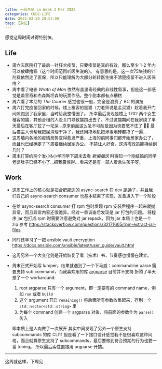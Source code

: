 ```yaml
---
title: 一周杂记 in Week 3 Mar 2022
categories: CODE-LIFE
date: 2022-03-20 20:57:09
tags: [杂记]
---
```


感觉这周时间过得特别快。

## Life

- 周六去医院打了最后一针狂犬疫苗，只要疫苗是真的有效，那么至少 1-2 年内可以放肆撸猫（这个时间范围听医生说的）。
  有意思的是，这一次75块钱的针剂费依然走了医保，所以只能理解为大部分轮转医生搞不清楚疫苗不进入医保咯？
- 周中看了电影 _Wrath of Man_ 依然有盖里奇经典的非线性叙事，但是这一部感觉是盖里奇和杰森斯坦森的玩票作品，整个剧本都有点糟糕
- 周六看了本尼的 _The Courier_ 感觉也很一般，完全是浪费了 BC 的演技
- 周六打完疫苗回家的时候，楼上租客的黑猫（刀老师说是孟买猫）趁着我开门间隙跑到了我家里，当时给我整懵圈了。
  所幸最后发现是楼上 1702 两个女生租客的猫，其他合租的人没关门导致猫跑出去了。不过这猫期间在我家绕了半天最后在客厅拉了一坨屎...原来前面这么急不可耐是因为快要憋不住了 🤦‍♂️
  最后猫主人也帮我把屎清理干净了，我还用拖地机把涉事地砖都拖了一遍...
- 这周墙内各地的疫情局势变得愈发严重，上海的前同事们都开始居家办公了，而且也已经确定了下周要继续居家办公。
  不禁让人好奇，这清零政策能持续到几时？
- 周末打算约两个发小&小学同学下周末去看 _新蝙蝠侠_ 时得知一个刚结婚的同学老婆肚子已经不小了...把我震惊得...
  看来还是有一部人着急生孩子呀。

## Work

- 这周工作上的核心就是把合肥那边的 async-search 在 dev 跑通了，并且我们自己的 async-search consumer 也基本结束了实现，准备进入下一个阶段
- 在给 async-search consumer 打 rpm 包时发现 rpm 安装后程序一起来就抛异常，而且异常内容还很诡异。经过一番调查后发现是 jar 打包的问题。
  将程序 jar 包打成 rpm 时需要注意避免对 jar repack，因为 jar 本质上也是一个 zip 参考 https://stackoverflow.com/questions/32171605/rpm-extract-jar-files
- 同时还学习了一把 ansible vault encryption https://docs.ansible.com/ansible/latest/user_guide/vault.html
- 这周另外一个大变化则是开始恢复了看（技术）书，节奏感也慢慢在建立。
- 周末正式开始写 lumper，结果就遇到了一个下马威：commandline parse 需要支持 sub command，而我喜欢用的库 [argparse](https://docs.ansible.com/ansible/latest/user_guide/vault.html) 目前并不支持
  折腾了半天想了一个 workaround:
  1. root argparse 只有一个 argument，即一定要有的 command name，例如 `run` 或者 `build`
  2. 这个 argument 开启 `remaining()` 将后面所有参数收集起来，存到一个 `std::vector<std::string>` 里
  3. 为每个 command 创建一个 argparse 对象，将前面的参数作为 `parse()` 传入

  即本质上是人肉做了一次展开
  其实中间发现了另外一个原生支持 subcommands 的库 CLI11 但是看了一下接口设计感觉我不是很喜欢这种风格，而且就算原生支持了 subcommands，最后要做到符合预期的行为也要一番 tuning。
  所以最后索性直接用 argparse 开搞。

---

这周就这样，下周见
